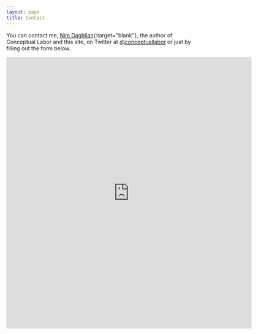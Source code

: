 ```yaml
---
layout: page
title: Contact
---
```


You can contact me, [Nim Daghlian](http://nimdaghlian.com){:target="blank"}, the author of Conceptual Labor and this site, on Twitter at [@conceptuallabor](https://twitter.com/conceptuallabor) or just by filling out the form below.

<iframe src="https://docs.google.com/forms/d/e/1FAIpQLScxeOwWTujL08dIqrAYNK9DMSDz4HW40OshbLXlUewYQSR_hQ/viewform?embedded=true" width="640" height="709" frameborder="0" marginheight="0" marginwidth="0">Loading…</iframe>